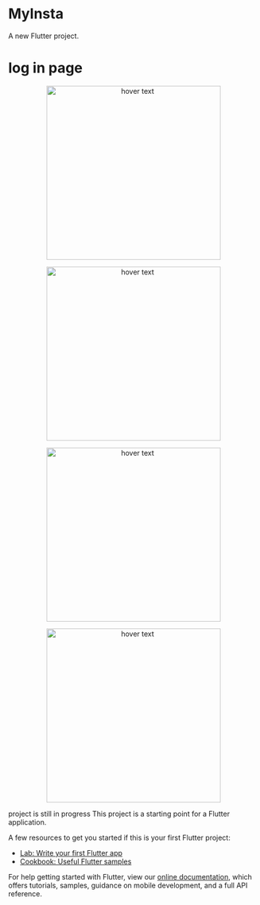 # MyInsta
A new Flutter project.
# log in page
<p align="center">
  <img src="https://github.com/satishsoni777/MyInsta/blob/master/assets/Screenshot_2019-02-13-14-45-55-906_com.example.duo.png" width="350" title="hover text">
</p>

<p align="center">
  <img src="https://github.com/satishsoni777/MyInsta/blob/master/assets/Screenshot_2019-02-13-14-46-47-846_com.example.duo.png" width="350" title="hover text">
</p>
<p align="center">
  <img src="https://github.com/satishsoni777/MyInsta/blob/master/assets/Screenshot_2019-02-13-14-46-51-932_com.example.duo.png" width="350" title="hover text">
</p>
<p align="center">
  <img src="https://github.com/satishsoni777/MyInsta/blob/master/assets/Screenshot_2019-02-13-14-47-05-434_com.example.duo.png" width="350" title="hover text">
</p>

<h>project is still in progress <h>
This project is a starting point for a Flutter application.

A few resources to get you started if this is your first Flutter project:

- [Lab: Write your first Flutter app](https://flutter.io/docs/get-started/codelab)
- [Cookbook: Useful Flutter samples](https://flutter.io/docs/cookbook)

For help getting started with Flutter, view our 
[online documentation](https://flutter.io/docs), which offers tutorials, 
samples, guidance on mobile development, and a full API reference.
